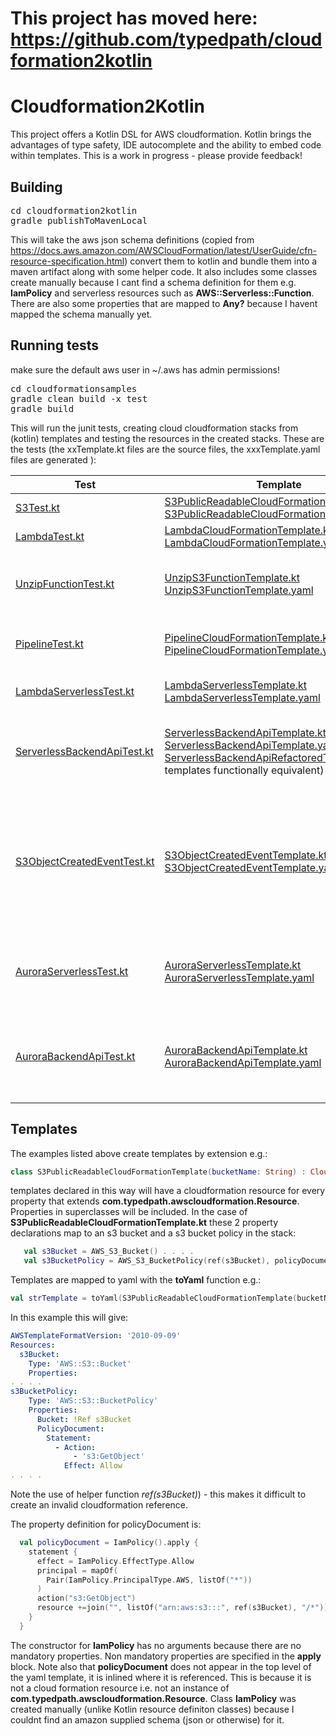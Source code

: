 # This project has moved here: https://github.com/typedpath/cloudformation2kotlin #

# Cloudformation2Kotlin
This project offers a Kotlin DSL for AWS cloudformation. Kotlin brings the advantages of type safety, IDE autocomplete and the ability to embed code within templates.  This is a work in progress - please provide feedback!  

## Building
<pre>
cd cloudformation2kotlin
gradle publishToMavenLocal
</pre>
This will take the aws json schema definitions (copied from https://docs.aws.amazon.com/AWSCloudFormation/latest/UserGuide/cfn-resource-specification.html) convert them to kotlin and bundle them into a maven artifact along with some helper code. 
It also includes some classes create manually because I cant find a schema definition for them e.g. __IamPolicy__ and serverless resources such as __AWS::Serverless::Function__.  There are also some properties that are mapped to __Any?__ because I havent mapped the schema manually yet.  

## Running tests
make sure the default aws user in ~/.aws has admin permissions!
<pre>cd cloudformationsamples
gradle clean build -x test
gradle build
</pre>
This will run the junit tests, creating cloud cloudformation stacks from (kotlin) templates and testing the resources in the created stacks. These are the tests (the xxTemplate.kt files are the source files, the xxxTemplate.yaml files are generated ): 


| Test | Template | Test Description |
| --- | --- | ----- |
| [S3Test.kt](cloudformation2kotlinsamples/tests/src/test/kotlin/com/typedpath/awscloudformation/test/s3/S3Test.kt) | [S3PublicReadableCloudFormationTemplate.kt](cloudformation2kotlinsamples/tests/src/test/kotlin/com/typedpath/awscloudformation/test/s3/S3PublicReadableCloudFormationTemplate.kt) [S3PublicReadableCloudFormationTemplate.yaml](docs/templates/S3PublicReadableCloudFormationTemplate.yaml) |write to s3 bucket in stack , read from s3 bucket |
| [LambdaTest.kt](cloudformation2kotlinsamples/tests/src/test/kotlin/com/typedpath/awscloudformation/test/lambda/LambdaTest.kt) | [LambdaCloudFormationTemplate.kt](cloudformation2kotlinsamples/tests/src/test/kotlin/com/typedpath/awscloudformation/test/lambda/LambdaCloudFormationTemplate.kt) [LambdaCloudFormationTemplate.yaml](docs/templates/LambdaCloudFormationTemplate.yaml) | call lambda in stack |
| [UnzipFunctionTest.kt](cloudformation2kotlinsamples/tests/src/test/kotlin/com/typedpath/awscloudformation/test/unziplambda/UnzipFunctionTest.kt) | [UnzipS3FunctionTemplate.kt](cloudformation2kotlinsamples/tests/src/test/kotlin/com/typedpath/awscloudformation/test/unziplambda/UnzipS3FunctionTemplate.kt) [UnzipS3FunctionTemplate.yaml](docs/templates/UnzipS3FunctionTemplate.yaml)| create a stack with an s3 bucket and an unzipping lambda function, upload a zip file and unzip it with the lambda function |
| [PipelineTest.kt](cloudformation2kotlinsamples/tests/src/test/kotlin/com/typedpath/awscloudformation/test/pipeline/PipelineTest.kt) | [PipelineCloudFormationTemplate.kt](cloudformation2kotlinsamples/tests/src/test/kotlin/com/typedpath/awscloudformation/test/pipeline/PipelineCloudFormationTemplate.kt) [PipelineCloudFormationTemplate.yaml](docs/templates/PipelineCloudFormationTemplate.yaml) | create stack with 4 stage pipeline + code repository, checkin code and test lambda created by pipeline |
| [LambdaServerlessTest.kt](cloudformation2kotlinsamples/tests/src/test/kotlin/com/typedpath/awscloudformation/test/serverless/LambdaServerlessTest.kt) | [LambdaServerlessTemplate.kt](cloudformation2kotlinsamples/tests/src/test/kotlin/com/typedpath/awscloudformation/test/serverless/LambdaServerlessTemplate.kt) [LambdaServerlessTemplate.yaml](docs/templates/LambdaServerlessTemplate.yaml)| create a SAM stack containing a lambda and call the lambda |
| [ServerlessBackendApiTest.kt](cloudformation2kotlinsamples/tests/src/test/kotlin/com/typedpath/awscloudformation/test/serverless/ServerlessBackendApiTest.kt) | [ServerlessBackendApiTemplate.kt](cloudformation2kotlinsamples/tests/src/test/kotlin/com/typedpath/awscloudformation/test/serverless/ServerlessBackendApiTemplate.kt) [ServerlessBackendApiTemplate.yaml](docs/templates/ServerlessBackendApiTemplate.yaml), [ServerlessBackendApiRefactoredTemplate.kt](cloudformation2kotlinsamples/tests/src/test/kotlin/com/typedpath/awscloudformation/test/serverless/ServerlessBackendApiRefactoredTemplate.kt) ( templates functionally equivalent)  | create a SAM stack implementing a REST api with API gateway, lambda functions and dynamo db.  Test with http put, get and d)lete calls   |
|[S3ObjectCreatedEventTest.kt](cloudformation2kotlinsamples/tests/src/test/kotlin/com/typedpath/awscloudformation/test/serverless/S3ObjectCreatedEventTest.kt)| [S3ObjectCreatedEventTemplate.kt](cloudformation2kotlinsamples/tests/src/test/kotlin/com/typedpath/awscloudformation/test/serverless/S3ObjectCreatedEventTemplate.kt) [S3ObjectCreatedEventTemplate.yaml](docs/templates/S3ObjectCreatedEventTemplate.yaml) | create a SAM stack containing an s3 bucket with lambda triggered by object create events. The lambda code is in a seperate kotlin project "lambdas/s3objectcreated" and adds a tag on creation. Write to the s3 bucket and check the tag has been created.  |
|[AuroraServerlessTest.kt](cloudformation2kotlinsamples/tests/src/test/kotlin/com/typedpath/awscloudformation/test/serverless/AuroraServerlessTest.kt)| [AuroraServerlessTemplate.kt](cloudformation2kotlinsamples/tests/src/test/kotlin/com/typedpath/awscloudformation/test/serverless/AuroraServerlessTemplate.kt)  [AuroraServerlessTemplate.yaml](docs/templates/AuroraServerlessTemplate.yaml) | create a stack containing an aurora serverless rds cluster. Using rds data client api create a database, table insert a row and read the row back  |
|[AuroraBackendApiTest.kt](cloudformation2kotlinsamples/tests/src/test/kotlin/com/typedpath/awscloudformation/test/serverless/typesafebackendapi/AuroraBackendApiTest.kt) |[AuroraBackendApiTemplate.kt](cloudformation2kotlinsamples/tests/src/test/kotlin/com/typedpath/awscloudformation/test/serverless/typesafebackendapi/AuroraBackendApiTemplate.kt) [AuroraBackendApiTemplate.yaml](docs/templates/AuroraBackendApiTemplate.yaml) | Create a stack containing an aurora serverless rds cluster fronted by a REST api providing a generic typesafe CRUD service over a relational database.  More details [here](cloudformation2kotlinsamples/tests/src/test/kotlin/com/typedpath/awscloudformation/test/serverless/typesafebackendapi/readme.md)   |


## Templates
The examples listed above create templates by extension e.g.:
```kotlin
class S3PublicReadableCloudFormationTemplate(bucketName: String) : CloudFormationTemplate() {...
```
templates declared in this way will have a cloudformation resource for every property that extends __com.typedpath.awscloudformation.Resource__. Properties in superclasses will be included. 
In the case of __S3PublicReadableCloudFormationTemplate.kt__ these 2 property declarations map to an s3 bucket and a s3 bucket policy in the stack:
```kotlin
   val s3Bucket = AWS_S3_Bucket() . . . . 
   val s3BucketPolicy = AWS_S3_BucketPolicy(ref(s3Bucket), policyDocument) . . . .
```
Templates are mapped to yaml with the __toYaml__ function e.g.:
```kotlin
val strTemplate = toYaml(S3PublicReadableCloudFormationTemplate(bucketName))
```
In this example this will give:
```yaml
AWSTemplateFormatVersion: '2010-09-09'
Resources:
  s3Bucket:
    Type: 'AWS::S3::Bucket'
    Properties:
. . . .
s3BucketPolicy:
    Type: 'AWS::S3::BucketPolicy'
    Properties:
      Bucket: !Ref s3Bucket
      PolicyDocument:
        Statement:
          - Action:
              - 's3:GetObject'
            Effect: Allow
. . . .
```
Note the use of helper function <i>ref(s3Bucket)</i>) - this makes it difficult to create an invalid cloudformation reference.

The property definition for policyDocument is:
```kotlin
  val policyDocument = IamPolicy().apply {
    statement {
      effect = IamPolicy.EffectType.Allow
      principal = mapOf(
        Pair(IamPolicy.PrincipalType.AWS, listOf("*"))
      )
      action("s3:GetObject")
      resource +=join("", listOf("arn:aws:s3:::", ref(s3Bucket), "/*"))
    }
  }
```
The constructor for __IamPolicy__ has no arguments because there are no mandatory properties.  Non mandatory properties are specified in the __apply__ block. Note also that __policyDocument__ does not appear in the top level of the yaml template, it is inlined where it is referenced.  This is because it is not a cloud formation resource i.e. not an instance of  __com.typedpath.awscloudformation.Resource__.  Class __IamPolicy__ was created manually (unlike Kotlin resource definiton classes) because I couldnt find an amazon supplied schema (json or otherwise) for it.  
